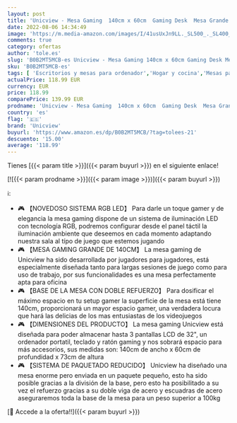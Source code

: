 ```yaml
---
layout: post
title: 'Unicview - Mesa Gaming  140cm x 60cm  Gaming Desk  Mesa Grande para Ordenador Consola PS5  Xbox Series  Patas de Acero  RGB LED  Base de Alfombrilla'
date: 2022-08-06 14:34:49
image: 'https://m.media-amazon.com/images/I/41usUxJn9LL._SL500_._SL400_.jpg'
comments: true
category: ofertas
author: 'tole.es'
slug: 'B0B2MT5MCB-es Unicview - Mesa Gaming 140cm x 60cm Gaming Desk Mesa...'
sku: 'B0B2MT5MCB-es'
tags: [ 'Escritorios y mesas para ordenador','Hogar y cocina','Mesas para ordenador','Muebles de hogar','Muebles de oficina en casa','ps5','unicview','xbox','🇪🇸', ]
actualPrice: 118.99 EUR
currency: EUR
price: 118.99
comparePrice: 139.99 EUR
prodname: 'Unicview - Mesa Gaming  140cm x 60cm  Gaming Desk  Mesa Grande para Ordenador Consola PS5  Xbox Series  Patas de Acero  RGB LED  Base de Alfombrilla'
country: 'es'
flag: '🇪🇸'
brand: 'Unicview'
buyurl: 'https://www.amazon.es/dp/B0B2MT5MCB/?tag=tolees-21'
descuento: '15.00'
average: '118.99'
---
```


Tienes [{{< param title >}}]({{< param buyurl >}}) en el siguiente enlace!

[![{{< param prodname >}}]({{< param image >}})]({{< param buyurl >}})

ℹ️:

- 🎮 【NOVEDOSO SISTEMA RGB LED】 Para darle un toque gamer y de elegancia la mesa gaming dispone de un sistema de iluminación LED con tecnología RGB, podremos configurar desde el panel táctil la iluminación ambiente que deseemos en cada momento adaptando nuestra sala al típo de juego que estemos jugando
- 🎮 【MESA GAMING GRANDE DE 140CM】 La mesa gaming de Unicview ha sido desarrollada por jugadores para jugadores, está especialmente diseñada tanto para largas sesiones de juego como para uso de trabajo, por sus funcionalidades es una mesa perfectamente apta para oficina
- 🎮 【BASE DE LA MESA CON DOBLE REFUERZO】 Para dosificar el máximo espacio en tu setup gamer la superficie de la mesa está tiene 140cm, proporcionará un mayor espacio gamer, una verdadera locura que hará las delicias de los mas entusiastas de los videojuegos
- 🎮 【DIMENSIONES DEL PRODUCTO】 La mesa gaming Unicview está diseñada para poder almacenar hasta 3 pantallas LCD de 32", un ordenador portatil, teclado y ratón gaming y nos sobrará espacio para más accesorios, sus medidas son: 140cm de ancho x 60cm de profundidad x 73cm de altura
- 🎮 【SISTEMA DE PAQUETADO REDUCIDO】 Unicview ha diseñado una mesa enorme pero enviada en un paquete pequeño, esto ha sido posible gracias a la división de la base, pero esto ha posibilitado a su vez el refuerzo gracias a su doble viga de acero y escuadras de acero aseguraremos toda la base de la mesa para un peso superior a 100kg

[🛒 Accede a la oferta!!]({{< param buyurl >}})

